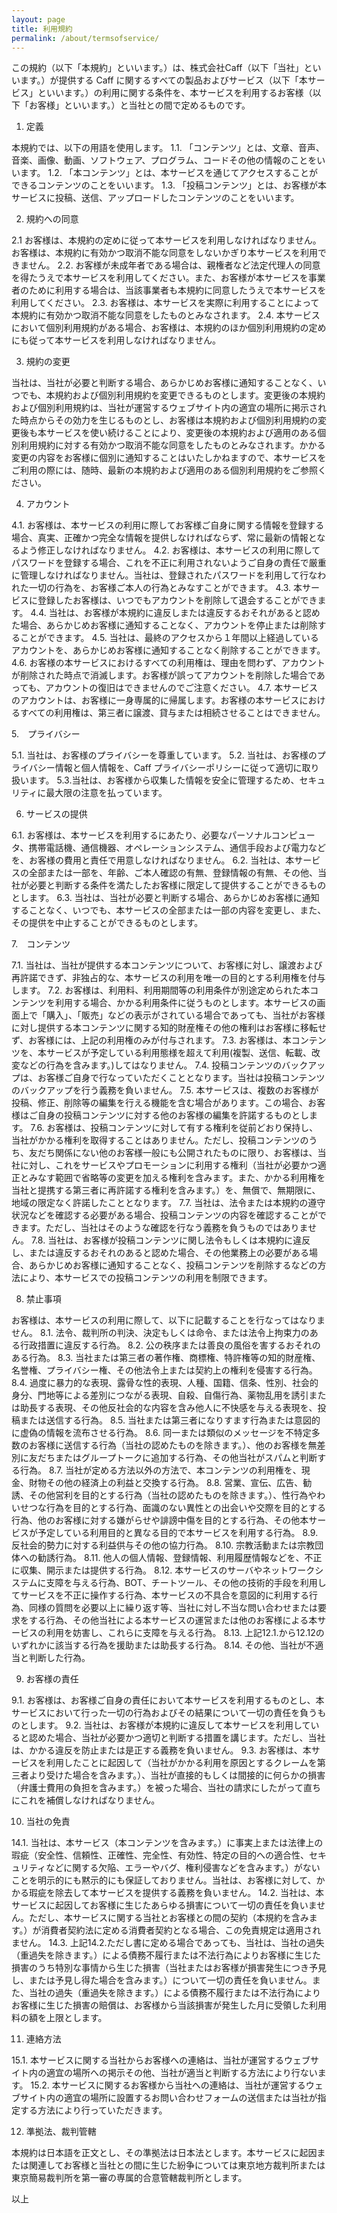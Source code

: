 ```yaml
---
layout: page
title: 利用規約
permalink: /about/termsofservice/
---
```


この規約（以下「本規約」といいます。）は、株式会社Caff（以下「当社」といいます。）が提供する Caff に関するすべての製品およびサービス（以下「本サービス」といいます。）の利用に関する条件を、本サービスを利用するお客様（以下「お客様」といいます。）と当社との間で定めるものです。

1. 定義

本規約では、以下の用語を使用します。
1.1. 「コンテンツ」とは、文章、音声、音楽、画像、動画、ソフトウェア、プログラム、コードその他の情報のことをいいます。
1.2. 「本コンテンツ」とは、本サービスを通じてアクセスすることができるコンテンツのことをいいます。
1.3. 「投稿コンテンツ」とは、お客様が本サービスに投稿、送信、アップロードしたコンテンツのことをいいます。

2. 規約への同意

2.1 お客様は、本規約の定めに従って本サービスを利用しなければなりません。お客様は、本規約に有効かつ取消不能な同意をしないかぎり本サービスを利用できません。
2.2. お客様が未成年者である場合は、親権者など法定代理人の同意を得たうえで本サービスを利用してください。また、お客様が本サービスを事業者のために利用する場合は、当該事業者も本規約に同意したうえで本サービスを利用してください。
2.3. お客様は、本サービスを実際に利用することによって本規約に有効かつ取消不能な同意をしたものとみなされます。
2.4. 本サービスにおいて個別利用規約がある場合、お客様は、本規約のほか個別利用規約の定めにも従って本サービスを利用しなければなりません。

3. 規約の変更

当社は、当社が必要と判断する場合、あらかじめお客様に通知することなく、いつでも、本規約および個別利用規約を変更できるものとします。変更後の本規約および個別利用規約は、当社が運営するウェブサイト内の適宜の場所に掲示された時点からその効力を生じるものとし、お客様は本規約および個別利用規約の変更後も本サービスを使い続けることにより、変更後の本規約および適用のある個別利用規約に対する有効かつ取消不能な同意をしたものとみなされます。かかる変更の内容をお客様に個別に通知することはいたしかねますので、本サービスをご利用の際には、随時、最新の本規約および適用のある個別利用規約をご参照ください。

4. アカウント

4.1. お客様は、本サービスの利用に際してお客様ご自身に関する情報を登録する場合、真実、正確かつ完全な情報を提供しなければならず、常に最新の情報となるよう修正しなければなりません。
4.2. お客様は、本サービスの利用に際してパスワードを登録する場合、これを不正に利用されないようご自身の責任で厳重に管理しなければなりません。当社は、登録されたパスワードを利用して行なわれた一切の行為を、お客様ご本人の行為とみなすことができます。
4.3. 本サービスに登録したお客様は、いつでもアカウントを削除して退会することができます。
4.4. 当社は、お客様が本規約に違反しまたは違反するおそれがあると認めた場合、あらかじめお客様に通知することなく、アカウントを停止または削除することができます。
4.5. 当社は、最終のアクセスから１年間以上経過しているアカウントを、あらかじめお客様に通知することなく削除することができます。
4.6. お客様の本サービスにおけるすべての利用権は、理由を問わず、アカウントが削除された時点で消滅します。お客様が誤ってアカウントを削除した場合であっても、アカウントの復旧はできませんのでご注意ください。
4.7. 本サービスのアカウントは、お客様に一身専属的に帰属します。お客様の本サービスにおけるすべての利用権は、第三者に譲渡、貸与または相続させることはできません。

5.　プライバシー

5.1. 当社は、お客様のプライバシーを尊重しています。
5.2. 当社は、お客様のプライバシー情報と個人情報を、Caff プライバシーポリシーに従って適切に取り扱います。
5.3.当社は、お客様から収集した情報を安全に管理するため、セキュリティに最大限の注意を払っています。

6. サービスの提供

6.1. お客様は、本サービスを利用するにあたり、必要なパーソナルコンピュータ、携帯電話機、通信機器、オペレーションシステム、通信手段および電力などを、お客様の費用と責任で用意しなければなりません。
6.2. 当社は、本サービスの全部または一部を、年齢、ご本人確認の有無、登録情報の有無、その他、当社が必要と判断する条件を満たしたお客様に限定して提供することができるものとします。
6.3. 当社は、当社が必要と判断する場合、あらかじめお客様に通知することなく、いつでも、本サービスの全部または一部の内容を変更し、また、その提供を中止することができるものとします。

7.　コンテンツ

7.1. 当社は、当社が提供する本コンテンツについて、お客様に対し、譲渡および再許諾できず、非独占的な、本サービスの利用を唯一の目的とする利用権を付与します。
7.2. お客様は、利用料、利用期間等の利用条件が別途定められた本コンテンツを利用する場合、かかる利用条件に従うものとします。本サービスの画面上で「購入」、「販売」などの表示がされている場合であっても、当社がお客様に対し提供する本コンテンツに関する知的財産権その他の権利はお客様に移転せず、お客様には、上記の利用権のみが付与されます。
7.3. お客様は、本コンテンツを、本サービスが予定している利用態様を超えて利用(複製、送信、転載、改変などの行為を含みます。)してはなりません。
7.4. 投稿コンテンツのバックアップは、お客様ご自身で行なっていただくこととなります。当社は投稿コンテンツのバックアップを行う義務を負いません。
7.5. 本サービスは、複数のお客様が投稿、修正、削除等の編集を行える機能を含む場合があります。この場合、お客様はご自身の投稿コンテンツに対する他のお客様の編集を許諾するものとします。
7.6. お客様は、投稿コンテンツに対して有する権利を従前どおり保持し、当社がかかる権利を取得することはありません。ただし、投稿コンテンツのうち、友だち関係にない他のお客様一般にも公開されたものに限り、お客様は、当社に対し、これをサービスやプロモーションに利用する権利（当社が必要かつ適正とみなす範囲で省略等の変更を加える権利を含みます。また、かかる利用権を当社と提携する第三者に再許諾する権利を含みます。）を、無償で、無期限に、地域の限定なく許諾したこととなります。
7.7. 当社は、法令または本規約の遵守状況などを確認する必要がある場合、投稿コンテンツの内容を確認することができます。ただし、当社はそのような確認を行なう義務を負うものではありません。
7.8. 当社は、お客様が投稿コンテンツに関し法令もしくは本規約に違反し、または違反するおそれのあると認めた場合、その他業務上の必要がある場合、あらかじめお客様に通知することなく、投稿コンテンツを削除するなどの方法により、本サービスでの投稿コンテンツの利用を制限できます。

8. 禁止事項

お客様は、本サービスの利用に際して、以下に記載することを行なってはなりません。
8.1. 法令、裁判所の判決、決定もしくは命令、または法令上拘束力のある行政措置に違反する行為。
8.2. 公の秩序または善良の風俗を害するおそれのある行為。
8.3. 当社または第三者の著作権、商標権、特許権等の知的財産権、名誉権、プライバシー権、その他法令上または契約上の権利を侵害する行為。
8.4. 過度に暴力的な表現、露骨な性的表現、人種、国籍、信条、性別、社会的身分、門地等による差別につながる表現、自殺、自傷行為、薬物乱用を誘引または助長する表現、その他反社会的な内容を含み他人に不快感を与える表現を、投稿または送信する行為。
8.5. 当社または第三者になりすます行為または意図的に虚偽の情報を流布させる行為。
8.6. 同一または類似のメッセージを不特定多数のお客様に送信する行為（当社の認めたものを除きます。）、他のお客様を無差別に友だちまたはグループトークに追加する行為、その他当社がスパムと判断する行為。
8.7. 当社が定める方法以外の方法で、本コンテンツの利用権を、現金、財物その他の経済上の利益と交換する行為。
8.8. 営業、宣伝、広告、勧誘、その他営利を目的とする行為（当社の認めたものを除きます。）、性行為やわいせつな行為を目的とする行為、面識のない異性との出会いや交際を目的とする行為、他のお客様に対する嫌がらせや誹謗中傷を目的とする行為、その他本サービスが予定している利用目的と異なる目的で本サービスを利用する行為。
8.9. 反社会的勢力に対する利益供与その他の協力行為。
8.10. 宗教活動または宗教団体への勧誘行為。
8.11. 他人の個人情報、登録情報、利用履歴情報などを、不正に収集、開示または提供する行為。
8.12. 本サービスのサーバやネットワークシステムに支障を与える行為、BOT、チートツール、その他の技術的手段を利用してサービスを不正に操作する行為、本サービスの不具合を意図的に利用する行為、同様の質問を必要以上に繰り返す等、当社に対し不当な問い合わせまたは要求をする行為、その他当社による本サービスの運営または他のお客様による本サービスの利用を妨害し、これらに支障を与える行為。
8.13. 上記12.1.から12.12のいずれかに該当する行為を援助または助長する行為。
8.14. その他、当社が不適当と判断した行為。

9. お客様の責任

9.1. お客様は、お客様ご自身の責任において本サービスを利用するものとし、本サービスにおいて行った一切の行為およびその結果について一切の責任を負うものとします。
9.2. 当社は、お客様が本規約に違反して本サービスを利用していると認めた場合、当社が必要かつ適切と判断する措置を講じます。ただし、当社は、かかる違反を防止または是正する義務を負いません。
9.3. お客様は、本サービスを利用したことに起因して（当社がかかる利用を原因とするクレームを第三者より受けた場合を含みます。）、当社が直接的もしくは間接的に何らかの損害（弁護士費用の負担を含みます。）を被った場合、当社の請求にしたがって直ちにこれを補償しなければなりません。

10. 当社の免責

14.1. 当社は、本サービス（本コンテンツを含みます。）に事実上または法律上の瑕疵（安全性、信頼性、正確性、完全性、有効性、特定の目的への適合性、セキュリティなどに関する欠陥、エラーやバグ、権利侵害などを含みます。）がないことを明示的にも黙示的にも保証しておりません。当社は、お客様に対して、かかる瑕疵を除去して本サービスを提供する義務を負いません。
14.2. 当社は、本サービスに起因してお客様に生じたあらゆる損害について一切の責任を負いません。ただし、本サービスに関する当社とお客様との間の契約（本規約を含みます。）が消費者契約法に定める消費者契約となる場合、この免責規定は適用されません。
14.3. 上記14.2.ただし書に定める場合であっても、当社は、当社の過失（重過失を除きます。）による債務不履行または不法行為によりお客様に生じた損害のうち特別な事情から生じた損害（当社またはお客様が損害発生につき予見し、または予見し得た場合を含みます。）について一切の責任を負いません。また、当社の過失（重過失を除きます。）による債務不履行または不法行為によりお客様に生じた損害の賠償は、お客様から当該損害が発生した月に受領した利用料の額を上限とします。

11. 連絡方法

15.1. 本サービスに関する当社からお客様への連絡は、当社が運営するウェブサイト内の適宜の場所への掲示その他、当社が適当と判断する方法により行ないます。
15.2. 本サービスに関するお客様から当社への連絡は、当社が運営するウェブサイト内の適宜の場所に設置するお問い合わせフォームの送信または当社が指定する方法により行っていただきます。

12. 準拠法、裁判管轄

本規約は日本語を正文とし、その準拠法は日本法とします。本サービスに起因または関連してお客様と当社との間に生じた紛争については東京地方裁判所または東京簡易裁判所を第一審の専属的合意管轄裁判所とします。

 以上
